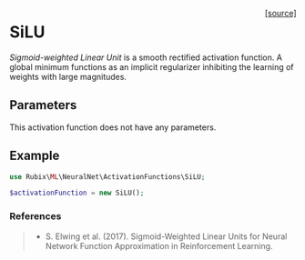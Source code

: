 <span style="float:right;"><a href="https://github.com/RubixML/Extras/blob/master/src/NeuralNet/ActivationFunctions/SiLU.php">[source]</a></span>

# SiLU
*Sigmoid-weighted Linear Unit* is a smooth rectified activation function. A global minimum functions as an implicit regularizer inhibiting the learning of weights with large magnitudes.

## Parameters
This activation function does not have any parameters.

## Example
```php
use Rubix\ML\NeuralNet\ActivationFunctions\SiLU;

$activationFunction = new SiLU();
```

### References
>- S. Elwing et al. (2017). Sigmoid-Weighted Linear Units for Neural Network Function Approximation in Reinforcement Learning.
